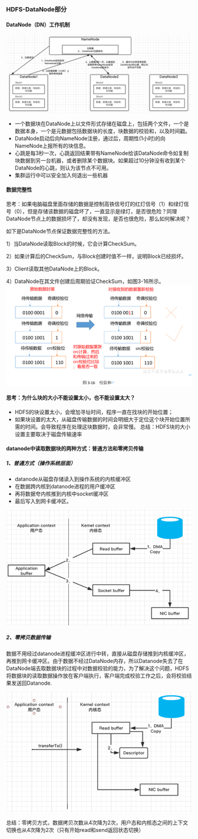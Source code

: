 ### HDFS-DataNode部分
#### DataNode（DN）工作机制

![](DataNode的工作机制.png)

- 一个数据块在DataNode上以文件形式存储在磁盘上，包括两个文件，一个是数据本身，一个是元数据包括数据块的长度，块数据的校验和，以及时间戳。
- DataNode启动后向NameNode注册，通过后，周期性(1小时)的向NameNode上报所有的块信息。
- 心跳是每3秒一次，心跳返回结果带有NameNode给该DataNode命令如复制块数据到另一台机器，或者删除某个数据块。如果超过10分钟没有收到某个DataNode的心跳，则认为该节点不可用。
- 集群运行中可以安全加入何退出一些机器

#### 数据完整性
思考：如果电脑磁盘里面存储的数据是控制高铁信号灯的红灯信号（1）和绿灯信号（0），但是存储该数据的磁盘坏了，一直显示是绿灯，是否很危险？同理DataNode节点上的数据损坏了，却没有发现，是否也很危险，那么如何解决呢？

如下是DataNode节点保证数据完整性的方法。

1）当DataNode读取Block的时候，它会计算CheckSum。

2）如果计算后的CheckSum，与Block创建时值不一样，说明Block已经损坏。

3）Client读取其他DataNode上的Block。

4）DataNode在其文件创建后周期验证CheckSum，如图3-16所示。
![](校验和.png)

#### 思考：为什么块的大小不能设置太小，也不能设置太大？
- HDFS的块设置太小，会增加寻址时间，程序一直在找块的开始位置；
- 如果块设置的太大，从磁盘传输数据的时间会明细大于定位这个块开始位置所需的时间。会导致程序在处理这块数据时，会非常慢。
总结：HDFS块的大小设置主要取决于磁盘传输速率

#### datanode中读取数据块的两种方式：普通方法和零拷贝传输
##### 1、普通方式（操作系统层面）
- datanode从磁盘存储读入到操作系统的内核缓冲区
- 在数据跨内核到datanode进程的用户缓冲区
- 再将数据夸内核推到内核中socket缓冲区
- 最后写入到网卡缓冲区。

![](DataNode普通拷贝.png)

##### 2、零拷贝数据传输
数据不用经过datanode进程缓冲区进行中转，直接从磁盘存储推到内核缓冲区，再推到网卡缓冲区。由于数据不经过DataNode内存，所以Datanode失去了在DataNode端去取数据块的过程中对数据校验的能力，为了解决这个问题，HDFS将数据块的读取数据操作放在客户端执行，客户端完成校验工作之后，会将校验结果发送回Datanode.

![](HDFS零拷贝.png)

总结：零拷贝方式，数据拷贝次数从4次降为2次，用户态和内核态之间的上下文切换也从4次降为2次（只有开始read和send返回状态切换）